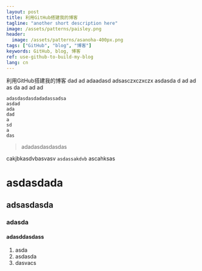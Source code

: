 ```yaml
---
layout: post
title: 利用GitHub搭建我的博客
tagline: "another short description here"
image: /assets/patterns/paisley.png
header:
  image: /assets/patterns/asanoha-400px.png
tags: ["GitHub", "blog", "博客"]
keywords: GitHub, blog, 博客
ref: use-github-to-build-my-blog
lang: cn
---
```


利用GitHub搭建我的博客
dad
ad
adaadasd adsasczxczxczx asdasda
d
ad
ad
as
da
ad
ad
ad

```
adasdasdasdadadassadsa
asdad
ada
dad
a
sd
a
das
```

> adadasdasdasdas

cakjbkasdvbasvasv `asdassakdvb` ascahksas

 # asdasdada
 ## adsasdasda
 ### adasda
 #### adasddasdass

 1. asda
 2. asdasda
 3. dasvacs